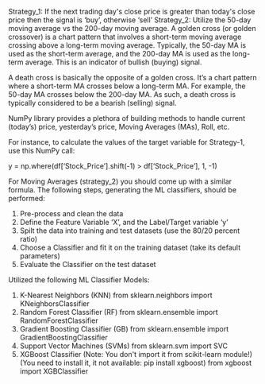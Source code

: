 Strategy_1: If the next trading day's close price is greater than today's close price then the signal is ‘buy’, otherwise ‘sell’ 
Strategy_2: Utilize the 50-day moving average vs the 200-day moving average. A golden cross (or golden crossover) is a chart pattern that involves a short-term moving average crossing above a long-term moving average. Typically, the 50-day MA is used as the short-term average, and the 200-day MA is used as the long-term average. This is an indicator of bullish (buying) signal. 

A death cross is basically the opposite of a golden cross. It’s a chart pattern where a short-term MA crosses below a long-term MA. For example, the 50-day MA crosses below the 200-day MA. As such, a death cross is typically considered to be a bearish (selling) signal.

NumPy library provides a plethora of building methods to handle current (today’s) price, yesterday’s price, Moving Averages (MAs), Roll, etc.

For instance, to calculate the values of the target variable for Strategy-1, use this NumPy call:

y = np.where(df[‘Stock_Price’].shift(-1) > df[‘Stock_Price’], 1, -1)

For Moving Averages (strategy_2) you should come up with a similar formula. 
The following steps, generating the ML classifiers, should be performed:

1. Pre-process and clean the data
2. Define the Feature Variable ‘X’, and the Label/Target variable ‘y’
3. Spilt the data into training and test datasets (use the 80/20 percent ratio)
4. Choose a Classifier and fit it on the training dataset (take its default parameters)
5. Evaluate the Classifier on the test dataset

Utilized the following ML Classifier Models:
1) K-Nearest Neighbors (KNN) from sklearn.neighbors import KNeighborsClassifier
2) Random Forest Classifier (RF) from sklearn.ensemble import RandomForestClassifier
3) Gradient Boosting Classifier (GB) from sklearn.ensemble import GradientBoostingClassifier
4) Support Vector Machines (SVMs) from sklearn.svm import SVC
5) XGBoost Classifier
(Note: You don't import it from scikit-learn module!)
(You need to install it, it not available: pip install xgboost)
from xgboost import XGBClassifier
